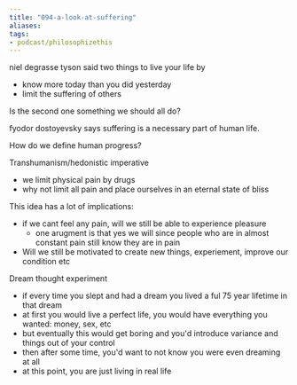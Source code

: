 ```yaml
---
title: "094-a-look-at-suffering"
aliases: 
tags: 
- podcast/philosophizethis
---
```


niel degrasse tyson said two things to live your life by
- know more today than you did yesterday
- limit the suffering of others

Is the second one something we should all do?

fyodor dostoyevsky says suffering is a necessary part of human life.

How do we define human progress?

Transhumanism/hedonistic imperative
- we limit physical pain by drugs
- why not limit all pain and place ourselves in an eternal state of bliss

This idea has a lot of implications: 
- if we cant feel any pain, will we still be able to experience pleasure
	- one arugment is that yes we will since people who are in almost constant pain still know they are in pain
- Will we still be motivated to create new things, experiement, improve our condition etc


Dream thought experiment
- if every time you slept and had a dream you lived a ful 75 year lifetime in that dream
- at first you would live a perfect life, you would have everything you wanted: money, sex, etc
- but eventually this would get boring and you'd introduce variance and things out of your control
- then after some time, you'd want to not know you were even dreaming at all
- at this point, you are just living in real life
